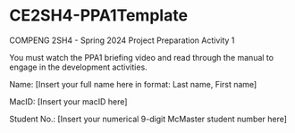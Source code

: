 # CE2SH4-PPA1Template
COMPENG 2SH4 - Spring 2024
Project Preparation Activity 1

You must watch the PPA1 briefing video and read through the manual to engage in the development activities.

Name: [Insert your full name here in format: Last name, First name]

MacID: [Insert your macID here]

Student No.: [Insert your numerical 9-digit McMaster student number here]
